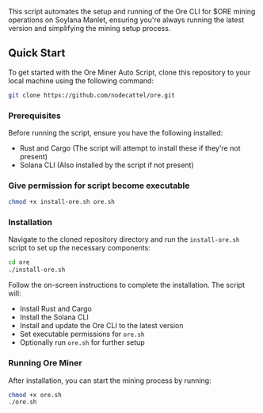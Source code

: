 This script automates the setup and running of the Ore CLI for $ORE mining operations on Soylana Manlet, ensuring you're always running the latest version and simplifying the mining setup process.

## Quick Start

To get started with the Ore Miner Auto Script, clone this repository to your local machine using the following command:

```bash
git clone https://github.com/nodecattel/ore.git
```

### Prerequisites

Before running the script, ensure you have the following installed:

- Rust and Cargo (The script will attempt to install these if they're not present)
- Solana CLI (Also installed by the script if not present)

### Give permission for script become executable

```bash
chmod +x install-ore.sh ore.sh
```
### Installation

Navigate to the cloned repository directory and run the `install-ore.sh` script to set up the necessary components:

```bash
cd ore
./install-ore.sh
```

Follow the on-screen instructions to complete the installation. The script will:

- Install Rust and Cargo
- Install the Solana CLI
- Install and update the Ore CLI to the latest version
- Set executable permissions for `ore.sh`
- Optionally run `ore.sh` for further setup

### Running Ore Miner

After installation, you can start the mining process by running:

```bash
chmod +x ore.sh
./ore.sh
```
